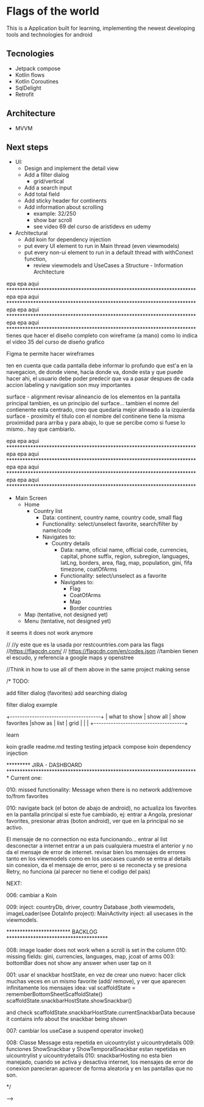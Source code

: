 # Flags of the world

This is a Application built for learning, implementing the newest developing tools and technologies
for android

## Tecnologies
* Jetpack compose
* Kotlin flows
* Kotlin Coroutines
* SqlDelight
* Retrofit
  
## Architecture
* MVVM 

## Next steps
* UI:
  * Design and implement the detail view
  * Add a filter dialog
    * grid/vertical
  * Add a search input
  * Add total field
  * Add sticky header for continents
  * Add information about scrolling
    * example: 32/250
    * show bar scroll
    * see video 69 del curso de aristidevs en udemy
* Architectural
  * Add koin for dependency injection
  * put every UI element to run in Main thread (even viewmodels)
  * put every non-ui element to run in a default thread with withConext function,
    * review viewmodels and UseCases
a
Structure - Information Architecture


epa epa aqui ***********************************************************************
epa epa aqui ***********************************************************************
epa epa aqui ***********************************************************************
epa epa aqui ***********************************************************************
  tienes que hacer el diseño completo con wireframe (a mano) como lo indica el video 
35 del curso de diseño grafico

Figma te permite hacer wireframes

ten en cuenta que cada pantalla debe informar lo profundo que est'a en la navegacion, de donde viene,
hacia donde va, donde esta y que puede hacer ahi,
el usuario debe poder predecir que va a pasar despues de cada accion
labeling y navigation son muy importantes

surface - alignment
  revisar alineancio de los elementos en la pantalla principal tambien, es un principio del surface...
  tambien el nomre del contienente esta centrado, creo que quedaria mejor alineado a la izquierda
surface - proximity
  el titulo con el nombre del continene tiene la misma proximidad para arriba y para abajo, lo que
  se percibe como si fuese lo mismo.. hay que cambiarlo.


epa epa aqui ***********************************************************************
epa epa aqui ***********************************************************************
epa epa aqui ***********************************************************************
epa epa aqui ***********************************************************************



* Main Screen
  * Home
    * Country list
      * Data: continent, country name, country code, small flag
      * Functionality: select/unselect favorite, search/filter by name/code
      * Navigates to:
        * Country details
          * Data: name, oficial name, official code, currencies, capital, phone suffix,
            region, subregion, languages, latLng, borders, area, flag, map, population, gini, fifa
            timezone, coatOfArms
          * Functionality: select/unselect as a favorite
          * Navigates to:
              * Flag
              * CoatOfArms
              * Map
              * Border countries
  * Map (tentative, not designed yet)
  * Menu (tentative, not designed yet)


<!-- 
//decidido.. a usar dos
//info about countries: https://restcountries.com/

// TODO: implement this to check the internet connection
// val Context.isConnected: Boolean
//    get() {
//        return (getSystemService(Context.CONNECTIVITY_SERVICE) as ConnectivityManager)
//            .activeNetworkInfo?.isConnected == true
//    }
//  MUCH BETTER WOULD BE TO APPLY THIS:
//      https://developer.android.com/training/monitoring-device-state/connectivity-status-type
//TODO:
//agregar un todo que es un test para cuando tenga que manejar cosas de tiempo
//por ejemplo, cuando guarde la lista de paises en cache, la debo actuaizar en
//memoria solo si pasaron tres horas, de lo contrario utilizo el cache,
//y eso es un test para probar cosas del tiempo que aprendi en el curso de
//udemy de paypal


// TODO: try with mutation tests, and review the coverage percentage
//2. para las banderas (hay dos)
//esta que encontre
////country flags: https://countryflagsapi.com/   --> it seems it does not work anymore
//
//y este que es la usada por restcountries.com para las flags
//https://flagcdn.com/
// https://flagcdn.com/en/codes.json
//tambien tienen el escudo, y referencia a google maps y openstree

//Think in how to use all of them above in the same project making sense



/* TODO:

add filter dialog (favorites)
add searching dialog

filter dialog example

+-------------------------------------+
| what to show
|    show all
|    show favorites
|show as
|    list
|    grid
|
|
|
+-------------------------------------+



learn

koin
gradle
readme.md
testing
testing jetpack compose
koin dependency injection


*********  JIRA - DASHBOARD ************************************************************************
Current one:

010:     missed functionality:
Message when there is no network
add/remove to/from favorites


010: navigate back (el boton de abajo de android), no actualiza los favorites en la pantalla principal si este fue cambiado,
ej: entrar a Angola, presionar favorites, presionar atras (boton android), ver que en la principal no se activo.


El mensaje de no connection no esta funcionando...
     entrar al list
     desconectar a internet
     entrar a un pais cualquiera
     muestra el anterior y no da el mensaje de error de internet.
    revisar bien los mensajes de errores tanto en los viewmodels como en los usecases
        cuando se entra al details sin conexion, da el mensaje de error, pero si se reconecta y se presiona Retry, no funciona (al parecer no tiene el codigo del pais)

NEXT:

006: cambiar a Koin

009:
inject: countryDb, driver, country Database ,both viewmodels, imageLoader(see DotaInfo project): MainActivity
inject: all usecases in the viewmodels.




************************   BACKLOG **************************************

008: image loader does not work when a scroll is set in the column
010: missing fields: gini, currencies, languages, map, jcoat of arms
003: bottomBar does not show any answer when user tap on it

001: usar el snackbar hostState, en vez de crear uno nuevo:
hacer click muchas veces en un mismo favorite (add/ remove), y ver que aparecen infinitamente los mensajes
idea:
val scaffoldState = rememberBottomSheetScaffoldState()
scaffoldState.snackbarHostState.showSnackbar()

and check scaffoldState.snackbarHostState.currentSnackbarData because it contains info about the snackbar being shown

007: cambiar los useCase a suspend operator invoke()

008: Classe Message esta repetida en uicountrylist y uicountrydetails
009: funciones ShowSnackbar y ShowTemporalSnackbar estan repetidas en uicountrylist y uicountrydetails
010: snackbarHosting no esta bien manejado, cuando se activa y desactiva internet, los mensajes de error de conexion
     parecieran aparecer de forma aleatoria y en las pantallas que no son.

*/



-->